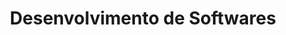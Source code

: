 ---
title: Desenvolvimento de Softwares
redirect_to: /catalago#desenvolvimento-de-softwares
filter: software
order: 3
---
